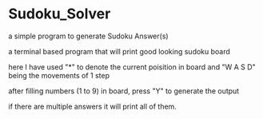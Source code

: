# Sudoku_Solver

a simple program to generate Sudoku Answer(s)

a terminal based program that will print good looking sudoku board

here I have used "*" to denote the current poisition in board and "W A S D" being the movements of 1 step

after filling numbers (1 to 9) in board, press "Y" to generate the output

if there are multiple answers it will print all of them.

